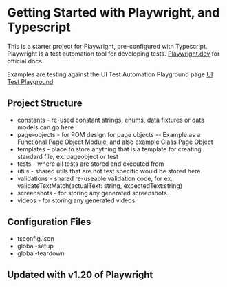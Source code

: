 # Getting Started with Playwright, and Typescript

This is a starter project for Playwright, pre-configured with Typescript.
Playwright is a test automation tool for developing tests. [Playwright.dev](https://www.playwright.dev) for official docs

Examples are testing against the UI Test Automation Playground page [UI Test Playground](http://www.uitestingplayground.com/)

## Project Structure

- constants - re-used constant strings, enums, data fixtures or data models can go here
- page-objects - for POM design for page objects
  -- Example as a Functional Page Object Module, and also example Class Page Object
- templates - place to store anything that is a template for creating standard file, ex. pageobject or test
- tests - where all tests are stored and executed from
- utils - shared utils that are not test specific would be stored here
- validations - shared re-useable validation code, for ex. validateTextMatch(actualText: string, expectedText:string)
- screenshots - for storing any generated screenshots
- videos - for storing any generated videos

## Configuration Files

- tsconfig.json
- global-setup
- global-teardown

## Updated with v1.20 of Playwright
